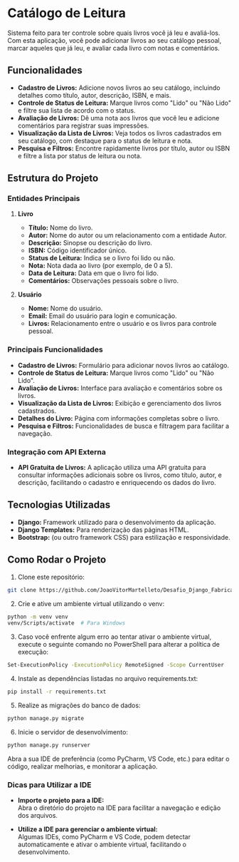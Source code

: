 # Catálogo de Leitura

Sistema feito para ter controle sobre quais livros você já leu e avaliá-los. Com esta aplicação, você pode adicionar livros ao seu catálogo pessoal, marcar aqueles que já leu, e avaliar cada livro com notas e comentários.

## Funcionalidades

- **Cadastro de Livros:** Adicione novos livros ao seu catálogo, incluindo detalhes como título, autor, descrição, ISBN, e mais.
- **Controle de Status de Leitura:** Marque livros como "Lido" ou "Não Lido" e filtre sua lista de acordo com o status.
- **Avaliação de Livros:** Dê uma nota aos livros que você leu e adicione comentários para registrar suas impressões.
- **Visualização da Lista de Livros:** Veja todos os livros cadastrados em seu catálogo, com destaque para o status de leitura e nota.
- **Pesquisa e Filtros:** Encontre rapidamente livros por título, autor ou ISBN e filtre a lista por status de leitura ou nota.
  
## Estrutura do Projeto

### Entidades Principais

1. **Livro**
   - **Título:** Nome do livro.
   - **Autor:** Nome do autor ou um relacionamento com a entidade Autor.
   - **Descrição:** Sinopse ou descrição do livro.
   - **ISBN:** Código identificador único.
   - **Status de Leitura:** Indica se o livro foi lido ou não.
   - **Nota:** Nota dada ao livro (por exemplo, de 0 a 5).
   - **Data de Leitura:** Data em que o livro foi lido.
   - **Comentários:** Observações pessoais sobre o livro.

2. **Usuário**
   - **Nome:** Nome do usuário.
   - **Email:** Email do usuário para login e comunicação.
   - **Livros:** Relacionamento entre o usuário e os livros para controle pessoal.

### Principais Funcionalidades

- **Cadastro de Livros:** Formulário para adicionar novos livros ao catálogo.
- **Controle de Status de Leitura:** Marque livros como "Lido" ou "Não Lido".
- **Avaliação de Livros:** Interface para avaliação e comentários sobre os livros.
- **Visualização da Lista de Livros:** Exibição e gerenciamento dos livros cadastrados.
- **Detalhes do Livro:** Página com informações completas sobre o livro.
- **Pesquisa e Filtros:** Funcionalidades de busca e filtragem para facilitar a navegação.
  
### Integração com API Externa
- **API Gratuita de Livros:** A aplicação utiliza uma API gratuita para consultar informações adicionais sobre os livros, como título, autor, e descrição, facilitando o cadastro e enriquecendo os dados do livro.

## Tecnologias Utilizadas

- **Django:** Framework utilizado para o desenvolvimento da aplicação.
- **Django Templates:** Para renderização das páginas HTML.
- **Bootstrap:** (ou outro framework CSS) para estilização e responsividade.

## Como Rodar o Projeto

1. Clone este repositório:
```sh
git clone https://github.com/JoaoVitorMartelleto/Desafio_Django_Fabrica_24.2
```
   
2. Crie e ative um ambiente virtual utilizando o venv:

```sh
python -m venv venv
venv/Scripts/activate  # Para Windows
```

3. Caso você enfrente algum erro ao tentar ativar o ambiente virtual, execute o seguinte comando no PowerShell para alterar a política de execução:
```sh
Set-ExecutionPolicy -ExecutionPolicy RemoteSigned -Scope CurrentUser
```
4. Instale as dependências listadas no arquivo requirements.txt:
```sh
pip install -r requirements.txt
```
5. Realize as migrações do banco de dados:
```sh
python manage.py migrate
```
6. Inicie o servidor de desenvolvimento:
```sh
python manage.py runserver
```
Abra a sua IDE de preferência (como PyCharm, VS Code, etc.) para editar o código, realizar melhorias, e monitorar a aplicação.

### Dicas para Utilizar a IDE

- **Importe o projeto para a IDE:**  
  Abra o diretório do projeto na IDE para facilitar a navegação e edição dos arquivos.

- **Utilize a IDE para gerenciar o ambiente virtual:**  
  Algumas IDEs, como PyCharm e VS Code, podem detectar automaticamente e ativar o ambiente virtual, facilitando o desenvolvimento.
